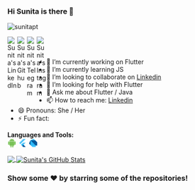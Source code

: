 ### Hi Sunita is there 👋
<p align="left"> <img src="https://komarev.com/ghpvc/?username=sunitapt&label=Profile Views&color=blue&style=plastic" alt="sunitapt" /> </p>

<a href="https://www.linkedin.com/in/sunita-patil-631641180/">
  <img align="left" alt="Sunita's LinkedIn" width="22px" src="https://cdn.jsdelivr.net/npm/simple-icons@v3/icons/linkedin.svg" />
</a>

  
  <a href="https://github.com/sunitapt">
  <img align="left" alt="Sunita's Github" width="22px" src="https://cdn.jsdelivr.net/npm/simple-icons@v3/icons/github.svg" />
</a>

<a href="https://twitter.com/">
  <img align="left" alt="Sunita's Telegram" width="22px" src="https://cdn.jsdelivr.net/npm/simple-icons@v3/icons/twitter.svg" />
</a>
<a href="https://www.instagram.com/_patil_sunita_510/">
  <img align="left" alt="Sunita's Instagram" width="22px" src="https://cdn.jsdelivr.net/npm/simple-icons@v3/icons/instagram.svg" />
</a>
  
  
  <br/>
<br/>






- 🔭 I’m currently working on Flutter
- 🌱 I’m currently learning JS
- 👯 I’m looking to collaborate on [Linkedin](https://www.linkedin.com/in/sunita-patil-631641180/)
- 🤔 I’m looking for help with Flutter
- 💬 Ask me about Flutter / Java 
- 📫 How to reach me: [Linkedin](https://www.linkedin.com/in/sunita-patil-631641180/)
- 😄 Pronouns: She / Her 
- ⚡ Fun fact: 

**Languages and Tools:**  
<code><img height="20" src="https://raw.githubusercontent.com/github/explore/80688e429a7d4ef2fca1e82350fe8e3517d3494d/topics/android/android.png"></code>
<code><img height="20" src="https://raw.githubusercontent.com/github/explore/80688e429a7d4ef2fca1e82350fe8e3517d3494d/topics/flutter/flutter.png"></code>
<code><img height="20" src="https://raw.githubusercontent.com/github/explore/80688e429a7d4ef2fca1e82350fe8e3517d3494d/topics/dart/dart.png"></code>


<a href="https://github.com/sunitapt">
  <img align="center" src="https://github-readme-stats.vercel.app/api/top-langs/?username=sunitapt&theme=dracula&line_langs_below=1" />
</a>
<a href="https://github.com/sunitapt">
 <img align="center" src="https://github-readme-stats.vercel.app/api?username=sunitapt&show_icons=true&theme=dracula&line_height=27" alt="Sunita's GitHub Stats"/>
</a>



### Show some ❤️ by starring some of the repositories!
